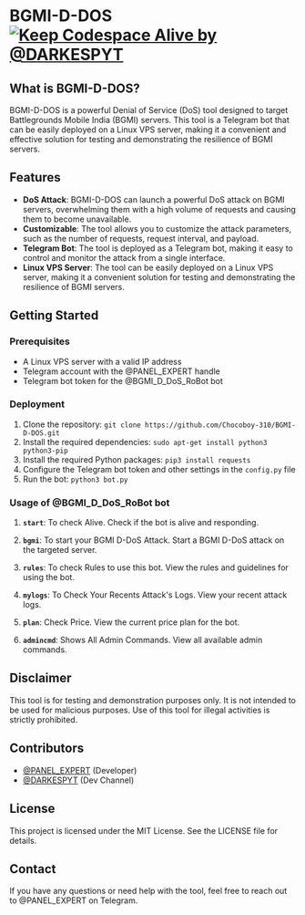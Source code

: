 **BGMI-D-DOS** [![Keep Codespace Alive by @DARKESPYT](https://github.com/TODODINI4/BGMI-D-DoS/actions/workflows/keep-alive.yml/badge.svg)](https://github.com/TODODINI4/BGMI-D-DoS/actions/workflows/keep-alive.yml)
================

**What is BGMI-D-DOS?**
------------------------

BGMI-D-DOS is a powerful Denial of Service (DoS) tool designed to target Battlegrounds Mobile India (BGMI) servers. This tool is a Telegram bot that can be easily deployed on a Linux VPS server, making it a convenient and effective solution for testing and demonstrating the resilience of BGMI servers.

**Features**
------------

* **DoS Attack**: BGMI-D-DOS can launch a powerful DoS attack on BGMI servers, overwhelming them with a high volume of requests and causing them to become unavailable.
* **Customizable**: The tool allows you to customize the attack parameters, such as the number of requests, request interval, and payload.
* **Telegram Bot**: The tool is deployed as a Telegram bot, making it easy to control and monitor the attack from a single interface.
* **Linux VPS Server**: The tool can be easily deployed on a Linux VPS server, making it a convenient solution for testing and demonstrating the resilience of BGMI servers.

**Getting Started**
-------------------

### Prerequisites

* A Linux VPS server with a valid IP address
* Telegram account with the @PANEL_EXPERT handle
* Telegram bot token for the @BGMI_D_DoS_RoBot bot

### Deployment

1. Clone the repository: `git clone https://github.com/Chocoboy-310/BGMI-D-DOS.git`
2. Install the required dependencies: `sudo apt-get install python3 python3-pip`
3. Install the required Python packages: `pip3 install requests`
4. Configure the Telegram bot token and other settings in the `config.py` file
5. Run the bot: `python3 bot.py`

### Usage of @BGMI_D_DoS_RoBot bot

1. **`start`**: To check Alive. Check if the bot is alive and responding.

2. **`bgmi`**: To start your BGMI D-DoS Attack. Start a BGMI D-DoS attack on the targeted server.

3. **`rules`**: To check Rules to use this bot. View the rules and guidelines for using the bot.

4. **`mylogs`**: To Check Your Recents Attack's Logs. View your recent attack logs.

5. **`plan`**: Check Price. View the current price plan for the bot.

6. **`admincmd`**: Shows All Admin Commands. View all available admin commands.

**Disclaimer**
-------------

This tool is for testing and demonstration purposes only. It is not intended to be used for malicious purposes. Use of this tool for illegal activities is strictly prohibited.

**Contributors**
-------------

* [@PANEL_EXPERT]('https://telegram.me/PANEL_EXPERT') (Developer)
* [@DARKESPYT]('https://telegram.me/DARKESPYT') (Dev Channel)

**License**
---------

This project is licensed under the MIT License. See the LICENSE file for details.

**Contact**
---------

If you have any questions or need help with the tool, feel free to reach out to @PANEL_EXPERT on Telegram.
